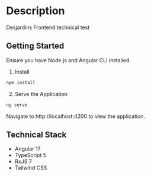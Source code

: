 # Description

Desjardins Frontend technical test

## Getting Started

Ensure you have Node.js and Angular CLI installed.

1. Install
```sh
npm install
```

2. Serve the Application
```sh
ng serve
```

Navigate to http://localhost:4200 to view the application.

## Technical Stack

* Angular 17
* TypeScript 5
* RxJS 7
* Tailwind CSS